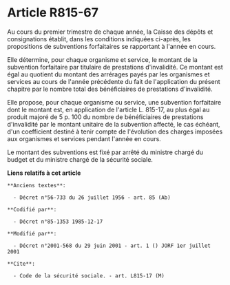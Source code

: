# Article R815-67

Au cours du premier trimestre de chaque année, la Caisse des dépôts et consignations établit, dans les conditions indiquées
ci-après, les propositions de subventions forfaitaires se rapportant à l'année en cours. 

Elle détermine, pour chaque organisme et service, le montant de la subvention forfaitaire par titulaire de prestations
d'invalidité. Ce montant est égal au quotient du montant des arrérages payés par les organismes et services au cours de
l'année précédente du fait de l'application du présent chapitre par le nombre total des bénéficiaires de prestations
d'invalidité. 

Elle propose, pour chaque organisme ou service, une subvention forfaitaire dont le montant est, en application de l'article
L. 815-17, au plus égal au produit majoré de 5 p. 100 du nombre de bénéficiaires de prestations d'invalidité par le montant
unitaire de la subvention affecté, le cas échéant, d'un coefficient destiné à tenir compte de l'évolution des charges
imposées aux organismes et services pendant l'année en cours. 

Le montant des subventions est fixé par arrêté du ministre chargé du budget et du ministre chargé de la sécurité sociale.

**Liens relatifs à cet article**

	**Anciens textes**:

	  - Décret n°56-733 du 26 juillet 1956 - art. 85 (Ab)

	**Codifié par**:

	  - Décret n°85-1353 1985-12-17

	**Modifié par**:

	  - Décret n°2001-568 du 29 juin 2001 - art. 1 () JORF 1er juillet 2001

	**Cite**:

	  - Code de la sécurité sociale. - art. L815-17 (M)
